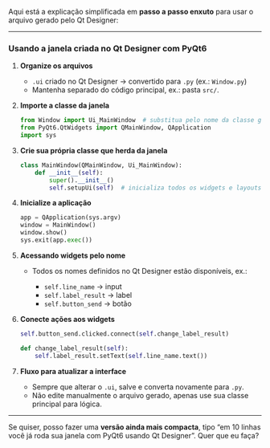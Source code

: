 Aqui está a explicação simplificada em **passo a passo enxuto** para usar o arquivo gerado pelo Qt Designer:

---

### Usando a janela criada no Qt Designer com PyQt6

1. **Organize os arquivos**

   * `.ui` criado no Qt Designer → convertido para `.py` (ex.: `Window.py`)
   * Mantenha separado do código principal, ex.: pasta `src/`.

2. **Importe a classe da janela**

   ```python
   from Window import Ui_MainWindow  # substitua pelo nome da classe gerada
   from PyQt6.QtWidgets import QMainWindow, QApplication
   import sys
   ```

3. **Crie sua própria classe que herda da janela**

   ```python
   class MainWindow(QMainWindow, Ui_MainWindow):
       def __init__(self):
           super().__init__()
           self.setupUi(self)  # inicializa todos os widgets e layouts
   ```

4. **Inicialize a aplicação**

   ```python
   app = QApplication(sys.argv)
   window = MainWindow()
   window.show()
   sys.exit(app.exec())
   ```

5. **Acessando widgets pelo nome**

   * Todos os nomes definidos no Qt Designer estão disponíveis, ex.:

     * `self.line_name` → input
     * `self.label_result` → label
     * `self.button_send` → botão

6. **Conecte ações aos widgets**

   ```python
   self.button_send.clicked.connect(self.change_label_result)

   def change_label_result(self):
       self.label_result.setText(self.line_name.text())
   ```

7. **Fluxo para atualizar a interface**

   * Sempre que alterar o `.ui`, salve e converta novamente para `.py`.
   * Não edite manualmente o arquivo gerado, apenas use sua classe principal para lógica.

---

Se quiser, posso fazer uma **versão ainda mais compacta**, tipo “em 10 linhas você já roda sua janela com PyQt6 usando Qt Designer”. Quer que eu faça?
